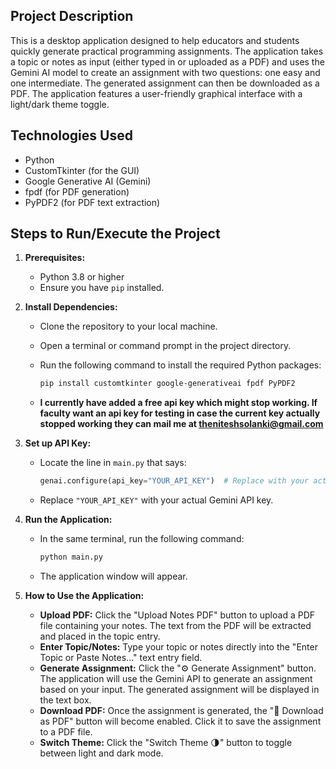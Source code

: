 ## Project Description

This is a desktop application designed to help educators and students quickly generate practical programming assignments. The application takes a topic or notes as input (either typed in or uploaded as a PDF) and uses the Gemini AI model to create an assignment with two questions: one easy and one intermediate. The generated assignment can then be downloaded as a PDF. The application features a user-friendly graphical interface with a light/dark theme toggle.

## Technologies Used

* Python
* CustomTkinter (for the GUI)
* Google Generative AI (Gemini)
* fpdf (for PDF generation)
* PyPDF2 (for PDF text extraction)

## Steps to Run/Execute the Project

1.  **Prerequisites:**

    * Python 3.8 or higher
    * Ensure you have `pip` installed.

2.  **Install Dependencies:**

    * Clone the repository to your local machine.
    * Open a terminal or command prompt in the project directory.
    * Run the following command to install the required Python packages:

        ```bash
        pip install customtkinter google-generativeai fpdf PyPDF2
        ```
    * **I currently have added a free api key which might stop working. If faculty want an api key for testing in case the current key actually stopped working they can mail me at theniteshsolanki@gmail.com**

3.  **Set up API Key:**

    * Locate the line in `main.py` that says:

        ```python
        genai.configure(api_key="YOUR_API_KEY")  # Replace with your actual API key
        ```
    * Replace `"YOUR_API_KEY"` with your actual Gemini API key.

4.  **Run the Application:**

    * In the same terminal, run the following command:

        ```bash
        python main.py
        ```
    * The application window will appear.

5.  **How to Use the Application:**

    * **Upload PDF:** Click the "Upload Notes PDF" button to upload a PDF file containing your notes. The text from the PDF will be extracted and placed in the topic entry.
    * **Enter Topic/Notes:** Type your topic or notes directly into the "Enter Topic or Paste Notes..." text entry field.
    * **Generate Assignment:** Click the "⚙️ Generate Assignment" button. The application will use the Gemini API to generate an assignment based on your input. The generated assignment will be displayed in the text box.
    * **Download PDF:** Once the assignment is generated, the "💾 Download as PDF" button will become enabled. Click it to save the assignment to a PDF file.
    * **Switch Theme:** Click the "Switch Theme 🌗" button to toggle between light and dark mode.
